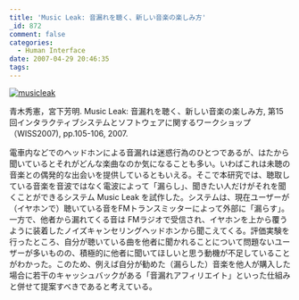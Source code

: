 ```yaml
---
title: 'Music Leak: 音漏れを聴く、新しい音楽の楽しみ方'
_id: 872
comment: false
categories:
  - Human Interface
date: 2007-04-29 20:46:35
tags:
---
```


[![musicleak](/wp-content/uploads/2015/04/musicleak.jpg)](/wp-content/uploads/2015/04/musicleak.jpg)



青木秀憲，宮下芳明. Music Leak: 音漏れを聴く、新しい音楽の楽しみ方, 第15回インタラクティブシステムとソフトウェアに関するワークショップ（WISS2007), pp.105-106, 2007.

電車内などでのヘッドホンによる音漏れは迷惑行為のひとつであるが、はたから聞いているとそれがどんな楽曲なのか気になることも多い。いわばこれは未聴の音楽との偶発的な出会いを提供しているともいえる。そこで本研究では、聴取している音楽を音波ではなく電波によって「漏らし」、聞きたい人だけがそれを聞くことができるシステム Music Leak を試作した。システムは、現在ユーザーが（イヤホンで）聴いている音をFMトランスミッターによって外部に「漏らす」。一方で、他者から漏れてくる音は FMラジオで受信され、イヤホンを上から覆うように装着したノイズキャンセリングヘッドホンから聞こえてくる。評価実験を行ったところ、自分が聴いている曲を他者に聞かれることについて問題ないユーザーが多いものの、積極的に他者に聞いてほしいと思う動機が不足していることがわかった。このため、例えば自分が勧めた（漏らした）音楽を他人が購入した場合に若干のキャッシュバックがある「音漏れアフィリエイト」といった仕組みと併せて提案すべきであると考えている。
